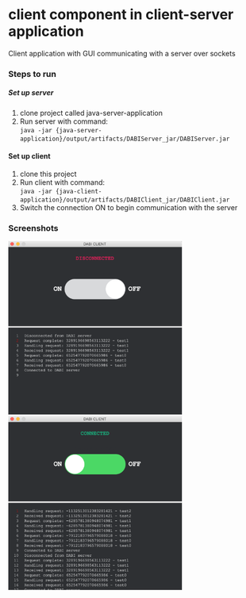 # client component in client-server application
Client application with GUI communicating with a server over sockets

### Steps to run
##### Set up server
1. clone project called java-server-application
2. Run server with command: <br>
  `java -jar {java-server-application}/output/artifacts/DABIServer_jar/DABIServer.jar`
#### Set up client
1. clone this project
2. Run client with command: <br>
  `java -jar {java-client-application}/output/artifacts/DABIClient_jar/DABIClient.jar`
3. Switch the connection ON to begin communication with the server

### Screenshots

<img src="/screenshots/disconnected.png" width="350"/>  <img src="/screenshots/connected.png" width="350"/>
